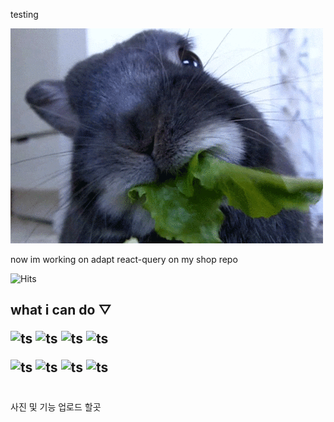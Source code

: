  testing

![grab-landing-page](https://raw.githubusercontent.com/sododuk32/shop/bc93cf0785c6d8de29adabfa0bec5308be14e1a9/pages/brr.gif)

now im working on adapt react-query on my shop repo 

![Hits](https://hits.seeyoufarm.com/api/count/incr/badge.svg?url=https%3A%2F%2Fgithub.com%2Fsododuk32%2Fsododuk32&count_bg=%236655D9&title_bg=%23C5D540&icon=reverbnation.svg&icon_color=%23E7E7E7&title=VISIT&edge_flat=false)
<div id="pannel">
 <H2> what i can do ▽
 
 ![ts](https://img.shields.io/badge/Typescript-13.0.3-black)
 ![ts](https://img.shields.io/badge/Next.js-13.0.3-black)
 ![ts](https://img.shields.io/badge/React-18.2.0-purple)
 ![ts](https://img.shields.io/badge/ReactQuery-3.39.2-purple)
  
 ![ts](https://img.shields.io/badge/bootstrap-5.2.2-purple)
 ![ts](https://img.shields.io/badge/axios-1.2.0-blue)
 ![ts](https://img.shields.io/badge/npm-5.74.0-red)
 ![ts](https://img.shields.io/badge/express-4.18-black)

</div>
<p align="center">
  <a href="https://nextjs.org">
    <h1 align="center"></h1>
  </a>
</p>
 
 사진 및 기능 업로드 할곳 
<!-- https://stackoverflow.com/questions/34341808/is-there-a-way-to-add-a-gif-to-a-markdown-file

 -->
